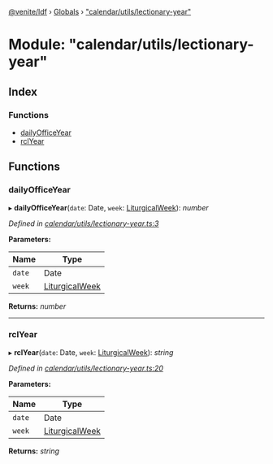 [@venite/ldf](../README.md) › [Globals](../globals.md) › ["calendar/utils/lectionary-year"](_calendar_utils_lectionary_year_.md)

# Module: "calendar/utils/lectionary-year"

## Index

### Functions

* [dailyOfficeYear](_calendar_utils_lectionary_year_.md#dailyofficeyear)
* [rclYear](_calendar_utils_lectionary_year_.md#rclyear)

## Functions

###  dailyOfficeYear

▸ **dailyOfficeYear**(`date`: Date, `week`: [LiturgicalWeek](../classes/_calendar_liturgical_week_.liturgicalweek.md)): *number*

*Defined in [calendar/utils/lectionary-year.ts:3](https://github.com/gbj/venite/blob/b39999bc/ldf/src/calendar/utils/lectionary-year.ts#L3)*

**Parameters:**

Name | Type |
------ | ------ |
`date` | Date |
`week` | [LiturgicalWeek](../classes/_calendar_liturgical_week_.liturgicalweek.md) |

**Returns:** *number*

___

###  rclYear

▸ **rclYear**(`date`: Date, `week`: [LiturgicalWeek](../classes/_calendar_liturgical_week_.liturgicalweek.md)): *string*

*Defined in [calendar/utils/lectionary-year.ts:20](https://github.com/gbj/venite/blob/b39999bc/ldf/src/calendar/utils/lectionary-year.ts#L20)*

**Parameters:**

Name | Type |
------ | ------ |
`date` | Date |
`week` | [LiturgicalWeek](../classes/_calendar_liturgical_week_.liturgicalweek.md) |

**Returns:** *string*
